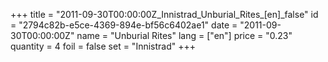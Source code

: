 +++
title = "2011-09-30T00:00:00Z_Innistrad_Unburial_Rites_[en]_false"
id = "2794c82b-e5ce-4369-894e-bf56c6402ae1"
date = "2011-09-30T00:00:00Z"
name = "Unburial Rites"
lang = ["en"]
price = "0.23"
quantity = 4
foil = false
set = "Innistrad"
+++
